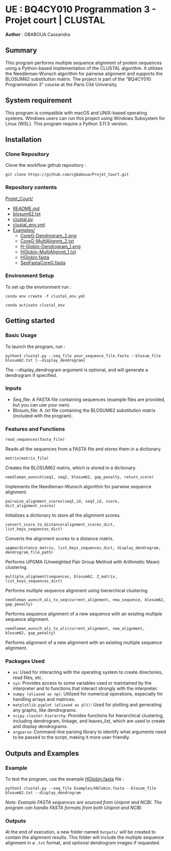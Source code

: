# UE : BQ4CY010 Programmation 3 - Projet court | CLUSTAL
**Author** : GBABOUA Cassandra

## Summary 
This program performs multiple sequence alignment of protein sequences using a Python-based implementation of the CLUSTAL algorithm. It utilizes the Needleman-Wunsch algorithm for pairwise alignment and supports the BLOSUM62 substitution matrix. The project is part of the "BQ4CY010 Programmation 3" course at the Paris Cité University.

## System requirement
This program is compatible with macOS and UNIX-based operating systems. Windows users can run this project using Windows Subsystem for Linux (WSL).
This program require a Python 3.11.5 version.

## Installation

### Clone Repository

Clone the workflow github repository :

`git clone https://github.com/cgbaboua/Projet_Court.git`

### Repository contents 
[Projet_Court/](https://github.com/cgbaboua/Projet_Court)
  - [README.md](https://github.com/cgbaboua/Projet_Court/blob/main/README.md)
  - [blosum62.txt](https://github.com/cgbaboua/Projet_Court/blob/main/blosum62.txt)
  - [clustal.py](https://github.com/cgbaboua/Projet_Court/blob/main/clustal.py)
  - [clustal_env.yml](https://github.com/cgbaboua/Projet_Court/blob/main/clustal_env.yml)
  - [Examples/](https://github.com/cgbaboua/Projet_Court/tree/main/Examples)
    - [CoreG-Dendrogram_2.png](https://github.com/cgbaboua/Projet_Court/blob/main/Examples/CoreG-Dendrogram_2.png)
    - [CoreG-MultiAlignmt_2.txt](https://github.com/cgbaboua/Projet_Court/blob/main/Examples/CoreG-MultiAlignmt_2.txt)
    - [H-Globin-Dendrogram_1.png](https://github.com/cgbaboua/Projet_Court/blob/main/Examples/H-Globin-Dendrogram_1.png)
    - [HGlobin-MultiAlignmt_1.txt](https://github.com/cgbaboua/Projet_Court/blob/main/Examples/HGlobin-MultiAlignmt_1.txt)
    - [HGlobin.fasta](https://github.com/cgbaboua/Projet_Court/blob/main/Examples/HGlobin.fasta)
    - [SeqFastaCoreG.fasta](https://github.com/cgbaboua/Projet_Court/blob/main/Examples/SeqFastaCoreG.fasta)
  
### Environment Setup

To set up the environment run :

`conda env create -f clustal_env.yml`

`conda activate clustal_env`


## Getting started

### Basic Usage
To launch the program, run : 

`python3 clustal.py --seq_file your_sequence_file.fasta --blosum_file blosum62.txt [--display_dendrogram]`

The --display_dendrogram argument is optional, and will generate a dendrogram if specified.

### Inputs 

- Seq_file: A FASTA file containing sequences (example files are provided, but you can use your own).
- Blosum_file: A .txt file containing the BLOSUM62 substitution matrix (included with the program).

### Features and Functions

`read_sequences(fasta_file)`

  Reads all the sequences from a FASTA file and stores them in a dictionary.

`matrix(matrix_file)`

  Creates the BLOSUM62 matrix, which is stored in a dictionary.

`needleman_wunsch(seq1, seq2, blosum62, gap_penalty, return_score)`

  Implements the Needleman-Wunsch algorithm for pairwise sequence alignment.

`pairwise_alignment_scores(seq1_id, seq2_id, score, dict_alignment_scores)`

  Initializes a dictionary to store all the alignment scores.

`convert_score_to_distance(alignment_scores_dict, list_keys_sequences_dict)`

  Converts the alignment scores to a distance matrix.

`upgma(distance_matrix, list_keys_sequences_dict, display_dendrogram, dendrogram_file_path)`

  Performs UPGMA (Unweighted Pair Group Method with Arithmetic Mean) clustering.

`multiple_alignment(sequences, blosum62, Z_matrix, list_keys_sequences_dict)`

  Performs multiple sequence alignment using hierarchical clustering.

`needleman_wunsch_ali_to_seq(current_alignment, new_sequence, blosum62, gap_penalty)`

  Performs sequence alignment of a new sequence with an existing multiple sequence alignment.

`needleman_wunsch_ali_to_ali(current_alignment, new_alignment, blosum62, gap_penalty)`
  
  Performs alignment of a new alignment with an existing multiple sequence alignment.


### Packages Used 
- `os`: Used for interacting with the operating system to create directories, read files, etc.
- `sys`: Provides access to some variables used or maintained by the interpreter and to functions that interact strongly with the interpreter.
- `numpy (aliased as np)`: Utilized for numerical operations, especially for handling arrays and matrices.
- `matplotlib.pyplot (aliased as plt)`: Used for plotting and generating any graphs, like dendrograms.
- `scipy.cluster.hierarchy`: Provides functions for hierarchical clustering, including dendrogram, linkage, and leaves_list, which are used to create and display dendrograms.
- `argparse`: Command-line parsing library to identify what arguments need to be passed to the script, making it more user-friendly.

## Outputs and Examples

### Example

To test the program, use the example [HGlobin.fasta](https://github.com/cgbaboua/Projet_Court/blob/main/Examples/HGlobin.fasta) file :

`python3 clustal.py --seq_file Examples/HGlobin.fasta --blosum_file blosum62.txt --display_dendrogram`

*Note: Example FASTA sequences are sourced from Uniprot and NCBI. The program can handle FASTA formats from both Uniprot and NCBI.*

### Outputs 

At the end of execution, a new folder named `Outputs/` will be created to contain the alignment results. This folder will include the multiple sequence alignment in a `.txt` format, and optional dendrogram images if requested.






